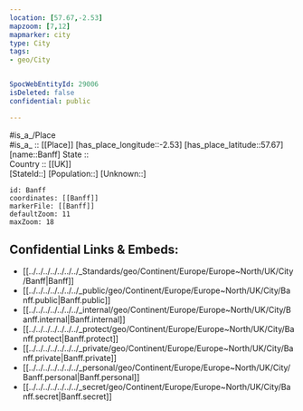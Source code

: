 ```yaml
---
location: [57.67,-2.53] 
mapzoom: [7,12] 
mapmarker: city 
type: City
tags:
- geo/City


SpocWebEntityId: 29006
isDeleted: false
confidential: public

---
```

#is_a_/Place  
#is_a_ :: [[Place]] 
[has_place_longitude::-2.53] 
[has_place_latitude::57.67] 
[name::Banff] 
State ::  
Country :: [[UK]]  
[StateId::] 
[Population::] 
[Unknown::] 


```leaflet
id: Banff
coordinates: [[Banff]] 
markerFile: [[Banff]] 
defaultZoom: 11 
maxZoom: 18
```


## Confidential Links & Embeds: 
- [[../../../../../../../_Standards/geo/Continent/Europe/Europe~North/UK/City/Banff|Banff]] 
- [[../../../../../../../_public/geo/Continent/Europe/Europe~North/UK/City/Banff.public|Banff.public]] 
- [[../../../../../../../_internal/geo/Continent/Europe/Europe~North/UK/City/Banff.internal|Banff.internal]] 
- [[../../../../../../../_protect/geo/Continent/Europe/Europe~North/UK/City/Banff.protect|Banff.protect]] 
- [[../../../../../../../_private/geo/Continent/Europe/Europe~North/UK/City/Banff.private|Banff.private]] 
- [[../../../../../../../_personal/geo/Continent/Europe/Europe~North/UK/City/Banff.personal|Banff.personal]] 
- [[../../../../../../../_secret/geo/Continent/Europe/Europe~North/UK/City/Banff.secret|Banff.secret]] 
